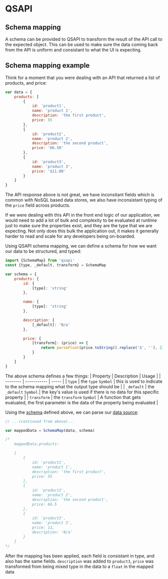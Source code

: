# QSAPI


## Schema mapping

A schema can be provided to QSAPI to transform the result of the API call to the expected object.
This can be used to make sure the data coming back from the API is uniform and consistant to what the UI is expecting.

## Schema mapping example

Think for a moment that you were dealing with an API that returned a list of products, and price:

<a name='dataSource1'></a>

```js
var data = {
    products: [
        {
            id: 'product1',
            name: 'product 1',
            description: 'the first product',
            price: 55
        }, 
        {
            id: 'product2',
            name: 'product 2',
            description: 'the second product',
            price: '66.50'
        },
        {
            id: 'product3',
            name: 'product 3',
            price: '$11.00'
        }
    ]
}
```

The API response above is not great, we have inconsitant fields which is common with NoSQL based data stores, we also have inconsistant typing of the `price` field across products.

If we were dealing with this API in the front end logic of our application, we would need to add a lot of bulk and complexity to be evaluated at runtime just to make sure the properties exist, and they are the type that we are expecting.
Not only does this bulk the application out, it makes it generally harder to read and scale for any developers being on-boarded.

Using QSAPI schema mapping, we can define a schema for how we want our data to be structured, and typed:

<a name='schema1'></a>

```js
import {SchemaMap} from 'qsapi'
const {type, _default, transform} = SchemaMap

var schema = {
    products: {
        id: {
            [type]: 'string'
        },

        name: {
            [type]: 'string'
        },

        description: {
            [_default]: 'N/a'
        },

        price: {
            [transform]: (price) => {
                return parseFloat(price.toString().replace('$', ''), 2).toFixed(2)
            }
        }
    }
}
```

The above schema defines a few things:
| Property | Description | Usage |
| -------- | ----------- | ----- |
| `type` | the `type` `Symbol` | this is used to indicate to the schema mapping what the output type should be |
| `_default` | the `_default` `Symbol` | the key's value is used if there is no data for this specific property |
| `transform` | the `transform` `Symbol` | A function that gets evaluated, the first parameter is the data of the property being evaluated |

Using the <a href='#schema1'>schema</a> defined above, we can parse our <a href='#dataSource1'>data source</a>:

```js
// ...(continued from above)...

var mappedData = SchemaMap(data, schema)

/*
    mappedData.products:

    [
        { 
            id: 'product1',
            name: 'product 1',
            description: 'the first product',
            price: 55 
        },
        { 
            id: 'product2',
            name: 'product 2',
            description: 'the second product',
            price: 66.5 
        },
        { 
            id: 'product3',
            name: 'product 3',
            price: 11,
            description: 'N/a' 
        } 
    ]
*/
```

After the mapping has been applied, each field is consistant in type, and also has the same fields.
`description` was added to `product3`, `price` was transformed from being mixed type in the data to a `float` in the mapped data